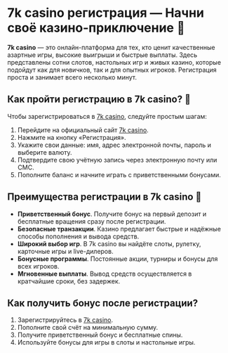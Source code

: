 # 7k casino регистрация — Начни своё казино-приключение 🎰

**7k casino** — это онлайн-платформа для тех, кто ценит качественные азартные игры, высокие выигрыши и быстрые выплаты. Здесь представлены сотни слотов, настольных игр и живых казино, которые подойдут как для новичков, так и для опытных игроков. Регистрация проста и занимает всего несколько минут.

## Как пройти регистрацию в 7k casino? 🎯

Чтобы зарегистрироваться в [7k casino](https://brandplay.link/BvQyFShp), следуйте простым шагам:

1. Перейдите на официальный сайт [7k casino](https://brandplay.link/BvQyFShp).
2. Нажмите на кнопку «Регистрация».
3. Укажите свои данные: имя, адрес электронной почты, пароль и выберите валюту.
4. Подтвердите свою учётную запись через электронную почту или СМС.
5. Пополните баланс и начните играть с приветственными бонусами.

## Преимущества регистрации в 7k casino 🎁

- **Приветственный бонус**. Получите бонус на первый депозит и бесплатные вращения сразу после регистрации.
- **Безопасные транзакции**. Казино предлагает быстрые и надёжные способы пополнения и вывода средств.
- **Широкий выбор игр**. В 7k casino вы найдёте слоты, рулетку, карточные игры и live-дилеров.
- **Бонусные программы**. Постоянные акции, турниры и бонусы для всех игроков.
- **Мгновенные выплаты**. Вывод средств осуществляется в кратчайшие сроки, без задержек.

## Как получить бонус после регистрации?

1. Зарегистрируйтесь в [7k casino](https://brandplay.link/BvQyFShp).
2. Пополните свой счёт на минимальную сумму.
3. Получите приветственный бонус и бесплатные спины.
4. Используйте бонусы для игры в слоты и настольные игры.
